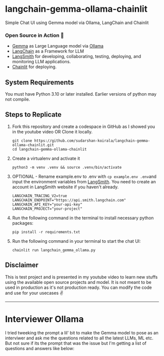 # langchain-gemma-ollama-chainlit
Simple Chat UI using Gemma model via Ollama, LangChain and Chainlit

### Open Source in Action 🚀
- [Gemma](https://ai.google.dev/gemma/docs/model_card) as Large Language model via [Ollama](https://ollama.com/)
- [LangChain](https://www.langchain.com/) as a Framework for LLM
- [LangSmith](https://smith.langchain.com/) for developing, collaborating, testing, deploying, and monitoring LLM applications.
- [Chainlit](https://docs.chainlit.io/langchain) for deploying.

## System Requirements

You must have Python 3.10 or later installed. Earlier versions of python may not compile.

## Steps to Replicate 

1. Fork this repository and create a codespace in GitHub as I showed you in the youtube video OR Clone it locally.
   ```
   git clone https://github.com/sudarshan-koirala/langchain-gemma-ollama-chainlit.git
   cd langchain-gemma-ollama-chainlit
   ```

2. Create a virtualenv and activate it
   ```
   python3 -m venv .venv && source .venv/bin/activate
   ```

3. OPTIONAL - Rename example.env to .env with `cp example.env .env`and input the environment variables from [LangSmith](https://smith.langchain.com/). You need to create an account in LangSmith website if you haven't already.
   ``` 
   LANGCHAIN_TRACING_V2=true
   LANGCHAIN_ENDPOINT="https://api.smith.langchain.com"
   LANGCHAIN_API_KEY="your-api-key"
   LANGCHAIN_PROJECT="your-project"
   ```

4. Run the following command in the terminal to install necessary python packages:
   ```
   pip install -r requirements.txt
   ```

5. Run the following command in your terminal to start the chat UI:
   ```
   chainlit run langchain_gemma_ollama.py
   ```

## Disclaimer
This is test project and is presented in my youtube video to learn new stuffs using the available open source projects and model. It is not meant to be used in production as it's not production ready. You can modify the code and use for your usecases ✌️

---

# Interviewer Ollama
I tried tweeking the prompt a lil' bit to make the Gemma model to pose as an interviwer and ask me the questions related to all the latest LLMs, ML etc. But not sure if its the prompt that was the issue but I'm getting a list of questions and answers like below:
![]()
